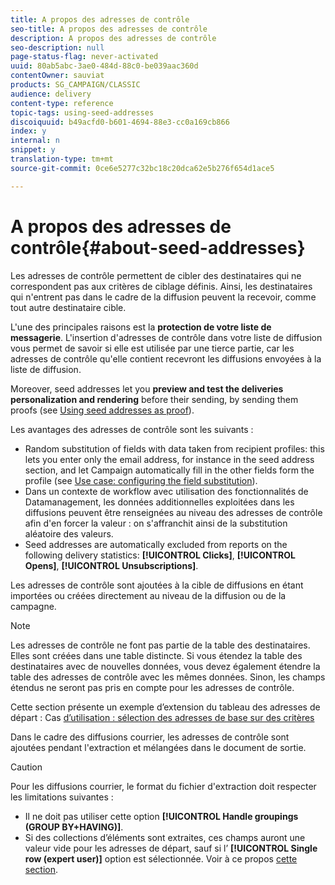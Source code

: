 ```yaml
---
title: A propos des adresses de contrôle
seo-title: A propos des adresses de contrôle
description: A propos des adresses de contrôle
seo-description: null
page-status-flag: never-activated
uuid: 80ab5abc-3ae0-484d-88c0-be039aac360d
contentOwner: sauviat
products: SG_CAMPAIGN/CLASSIC
audience: delivery
content-type: reference
topic-tags: using-seed-addresses
discoiquuid: b49acfd0-b601-4694-88e3-cc0a169cb866
index: y
internal: n
snippet: y
translation-type: tm+mt
source-git-commit: 0ce6e5277c32bc18c20dca62e5b276f654d1ace5

---
```



# A propos des adresses de contrôle{#about-seed-addresses}

Les adresses de contrôle permettent de cibler des destinataires qui ne correspondent pas aux critères de ciblage définis. Ainsi, les destinataires qui n&#39;entrent pas dans le cadre de la diffusion peuvent la recevoir, comme tout autre destinataire cible.

L&#39;une des principales raisons est la **protection de votre liste de messagerie**. L&#39;insertion d&#39;adresses de contrôle dans votre liste de diffusion vous permet de savoir si elle est utilisée par une tierce partie, car les adresses de contrôle qu&#39;elle contient recevront les diffusions envoyées à la liste de diffusion.

Moreover, seed addresses let you **preview and test the deliveries personalization and rendering** before their sending, by sending them proofs (see [Using seed addresses as proof](../../delivery/using/steps-validating-the-delivery.md#using-seed-addresses-as-proof)).

Les avantages des adresses de contrôle sont les suivants :

* Random substitution of fields with data taken from recipient profiles: this lets you enter only the email address, for instance in the seed address section, and let Campaign automatically fill in the other fields form the profile (see [Use case: configuring the field substitution](../../delivery/using/use-case--configuring-the-field-substitution.md)).
* Dans un contexte de workflow avec utilisation des fonctionnalités de Datamanagement, les données additionnelles exploitées dans les diffusions peuvent être renseignées au niveau des adresses de contrôle afin d&#39;en forcer la valeur : on s&#39;affranchit ainsi de la substitution aléatoire des valeurs.
* Seed addresses are automatically excluded from reports on the following delivery statistics: **[!UICONTROL Clicks]**, **[!UICONTROL Opens]**, **[!UICONTROL Unsubscriptions]**.

Les adresses de contrôle sont ajoutées à la cible de diffusions en étant importées ou créées directement au niveau de la diffusion ou de la campagne.

>[!NOTE]
>
>Les adresses de contrôle ne font pas partie de la table des destinataires. Elles sont créées dans une table distincte. Si vous étendez la table des destinataires avec de nouvelles données, vous devez également étendre la table des adresses de contrôle avec les mêmes données. Sinon, les champs étendus ne seront pas pris en compte pour les adresses de contrôle.
>
>Cette section présente un exemple d’extension du tableau des adresses de départ : Cas [d’utilisation : sélection des adresses de base sur des critères](../../delivery/using/use-case--selecting-seed-addresses-on-criteria.md)

Dans le cadre des diffusions courrier, les adresses de contrôle sont ajoutées pendant l&#39;extraction et mélangées dans le document de sortie.

>[!CAUTION]
>
>Pour les diffusions courrier, le format du fichier d&#39;extraction doit respecter les limitations suivantes :
>
>* Il ne doit pas utiliser cette option **[!UICONTROL Handle groupings (GROUP BY+HAVING)]**.
>* Si des collections d’éléments sont extraites, ces champs auront une valeur vide pour les adresses de départ, sauf si l’ **[!UICONTROL Single row (expert user)]** option est sélectionnée. Voir à ce propos [cette section](../../platform/using/exporting-data.md#step-7---data-formatting).
>


